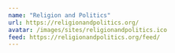 ```yaml
---
name: "Religion and Politics"
url: https://religionandpolitics.org/
avatar: /images/sites/religionandpolitics.ico
feed: https://religionandpolitics.org/feed/
---
```

